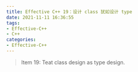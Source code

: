 ```yaml
---
title: Effective C++ 19：设计 class 犹如设计 type
date: 2021-11-11 16:36:55
tags:
- Effective-C++
- C++
categories:
- Effective-C++
---
```


> Item 19: Teat class design as type design.
